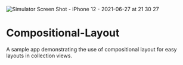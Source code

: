 ![Simulator Screen Shot - iPhone 12 - 2021-06-27 at 21 30 27](https://user-images.githubusercontent.com/14129317/123550797-ee673080-d78e-11eb-9ba8-285228195b09.png)
# Compositional-Layout
A sample app demonstrating the use of compositional layout for easy layouts in collection views.
